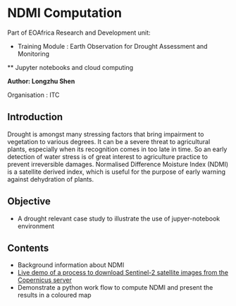 # NDMI Computation

Part of EOAfrica Research and Development unit:

* Training Module : Earth Observation for Drought Assessment and Monitoring

** Jupyter notebooks and cloud computing

**Author: Longzhu Shen**

Organisation : ITC

## Introduction
Drought is amongst many stressing factors that bring impairment to vegetation to various degrees.
It can be a severe threat to agricultural plants, especially when its recognition comes in too late in time.
So an early detection of water stress is of great interest to agriculture practice to prevent irreversible damages.
Normalised Difference Moisture Index (NDMI) is a satellite derived index,
which is useful for the purpose of early warning against dehydration of plants.

## Objective

- A drought relevant case study to illustrate the use of jupyer-notebook environment 

## Contents

- Background information about NDMI
- [Live demo of a process to download Sentinel-2 satellite images from the Copernicus server](https://vimeo.com/656995063/7fb8ac7e46) 
- Demonstrate a python work flow to compute NDMI and present the results in a coloured map


